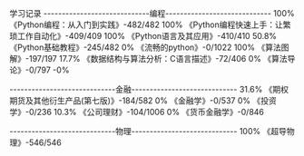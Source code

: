 学习记录
-----------------------------编程-----------------------------
100%  《Python编程：从入门到实践》-482/482 
100%  《Python编程快速上手：让繁琐工作自动化》-409/409 
100%  《Python语言及其应用》-410/410 
50.8% 《Python基础教程》-245/482 
0%    《流畅的python》-0/1022 
100%  《算法图解》-197/197 
17.7% 《数据结构与算法分析：C语言描述》-72/406 
0%    《算法导论》-0/797 -0%

-----------------------------金融-----------------------------
31.6% 《期权期货及其他衍生产品(第七版)》-184/582 
0%    《金融学》-0/537
0%    《投资学》-0/236
10.3% 《公司理财》-104/1006
0%    《货币金融学》-0/846

-----------------------------物理-----------------------------
100%  《超导物理》-546/546 



